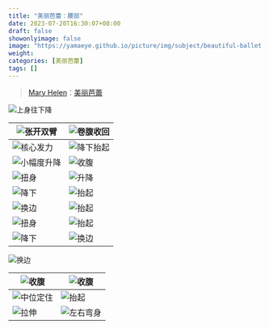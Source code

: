 ```yaml
---
title: "美丽芭蕾：腰部"
date: 2023-07-20T16:30:07+08:00
draft: false
showonlyimage: false
image: "https://yamaeye.github.io/picture/img/subject/beautiful-ballet.jpg"
weight: 
categories: [美丽芭蕾]
tags: []
---
```

>[Mary Helen](https://space.bilibili.com/1718958133)：[美丽芭蕾](https://www.bilibili.com/video/BV1tW411P7ew)


![上身往下降](https://yamaeye.github.io/picture/img/beautiful-ballet/YaoBu/01.jpg)

![张开双臂](https://yamaeye.github.io/picture/img/beautiful-ballet/YaoBu/02.jpg) | ![卷腹收回](https://yamaeye.github.io/picture/img/beautiful-ballet/YaoBu/03.jpg)
-|-
![核心发力](https://yamaeye.github.io/picture/img/beautiful-ballet/YaoBu/06.jpg) | ![降下抬起](https://yamaeye.github.io/picture/img/beautiful-ballet/YaoBu/07.jpg)
![小幅度升降](https://yamaeye.github.io/picture/img/beautiful-ballet/YaoBu/11.jpg) | ![收腹](https://yamaeye.github.io/picture/img/beautiful-ballet/YaoBu/10.jpg)
![扭身](https://yamaeye.github.io/picture/img/beautiful-ballet/YaoBu/13.jpg) | ![升降](https://yamaeye.github.io/picture/img/beautiful-ballet/YaoBu/14.jpg)
![降下](https://yamaeye.github.io/picture/img/beautiful-ballet/YaoBu/15.jpg) | ![抬起](https://yamaeye.github.io/picture/img/beautiful-ballet/YaoBu/16.jpg)
![换边](https://yamaeye.github.io/picture/img/beautiful-ballet/YaoBu/17.jpg) | ![抬起](https://yamaeye.github.io/picture/img/beautiful-ballet/YaoBu/18.jpg)
![扭身](https://yamaeye.github.io/picture/img/beautiful-ballet/YaoBu/19.jpg) | ![抬起](https://yamaeye.github.io/picture/img/beautiful-ballet/YaoBu/20.jpg)
![降下](https://yamaeye.github.io/picture/img/beautiful-ballet/YaoBu/21.jpg) | ![换边](https://yamaeye.github.io/picture/img/beautiful-ballet/YaoBu/22.jpg)

![换边](https://yamaeye.github.io/picture/img/beautiful-ballet/YaoBu/23.jpg)

![收腹](https://yamaeye.github.io/picture/img/beautiful-ballet/YaoBu/26.jpg) | ![收腹](https://yamaeye.github.io/picture/img/beautiful-ballet/YaoBu/27.jpg)
-|-
![中位定住](https://yamaeye.github.io/picture/img/beautiful-ballet/YaoBu/28.jpg) | ![抬起](https://yamaeye.github.io/picture/img/beautiful-ballet/YaoBu/29.jpg)
![拉伸](https://yamaeye.github.io/picture/img/beautiful-ballet/YaoBu/30.jpg) | ![左右弯身](https://yamaeye.github.io/picture/img/beautiful-ballet/YaoBu/08.jpg)
